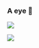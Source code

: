 ### A eye 👀

![](https://komarev.com/ghpvc/?username=TheBigEye&color=green)

![](https://github-readme-stats.vercel.app/api?username=TheBigEye&bg_color=30,40D520,348427&title_color=fff&text_color=fff)
